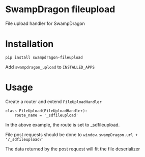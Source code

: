 SwampDragon fileupload
======================

File upload handler for SwampDragon


# Installation
```pip install swampdragon-fileupload```

Add ```swampdragon_upload``` to ```INSTALLED_APPS```


# Usage

Create a router and extend ```FileUploadHandler```

    class FileUpload(FileUploadHandler):
        route_name = '_sdfileupload'


In the above example, the route is set to _sdfileupload.

File post requests should be done to ```window.swampDragon.url + '/_sdfileupload/'```

The data returned by the post request will fit the file deserializer
